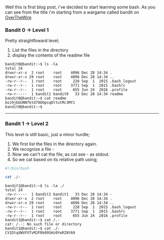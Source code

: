 Well this is first blog post, i've decided to start learning some bash. As you can see from the title i'm starting from a wargame called bandit on [OverTheWire](https://overthewire.org/)

### Bandit 0 -> Level 1

Pretty straightfoward level;
1. List the files in the directory
2. display the contents of the readme file

```
bandit0@bandit:~$ ls -la
total 24
drwxr-xr-x  2 root    root    4096 Dec 28 14:34 .
drwxr-xr-x 29 root    root    4096 Dec 28 14:34 ..
-rw-r--r--  1 root    root     220 Sep  1  2015 .bash_logout
-rw-r--r--  1 root    root    3771 Sep  1  2015 .bashrc
-rw-r--r--  1 root    root     655 Jun 24  2016 .profile
-rw-r-----  1 bandit1 bandit0   33 Dec 28 14:34 readme
bandit0@bandit:~$ cat readme 
boJ9jbbUNNfktd78OOpsqOltutMc3MY1
bandit0@bandit:~$ 
```

---  

### Bandit 1 -> Level 2

This level is still basic, just a minor hurdle;

1. We first list the files in the directory again.
2. We recognize a file -
3. Now we can't cat the file, as cat see - as stdout.
4. So we cat based on its relative path using;

```bash
#!/bin/bash

cat ./-
```

```
bandit1@bandit:~$ ls -la ./
total 24
-rw-r-----  1 bandit2 bandit1   33 Dec 28 14:34 -
drwxr-xr-x  2 root    root    4096 Dec 28 14:34 .
drwxr-xr-x 29 root    root    4096 Dec 28 14:34 ..
-rw-r--r--  1 root    root     220 Sep  1  2015 .bash_logout
-rw-r--r--  1 root    root    3771 Sep  1  2015 .bashrc
-rw-r--r--  1 root    root     655 Jun 24  2016 .profile
bandit1@bandit:~$ cat /.-
cat: /.-: No such file or directory
bandit1@bandit:~$ cat ./-
CV1DtqXWVFXTvM2F0k09SHz0YwRINYA9
```

